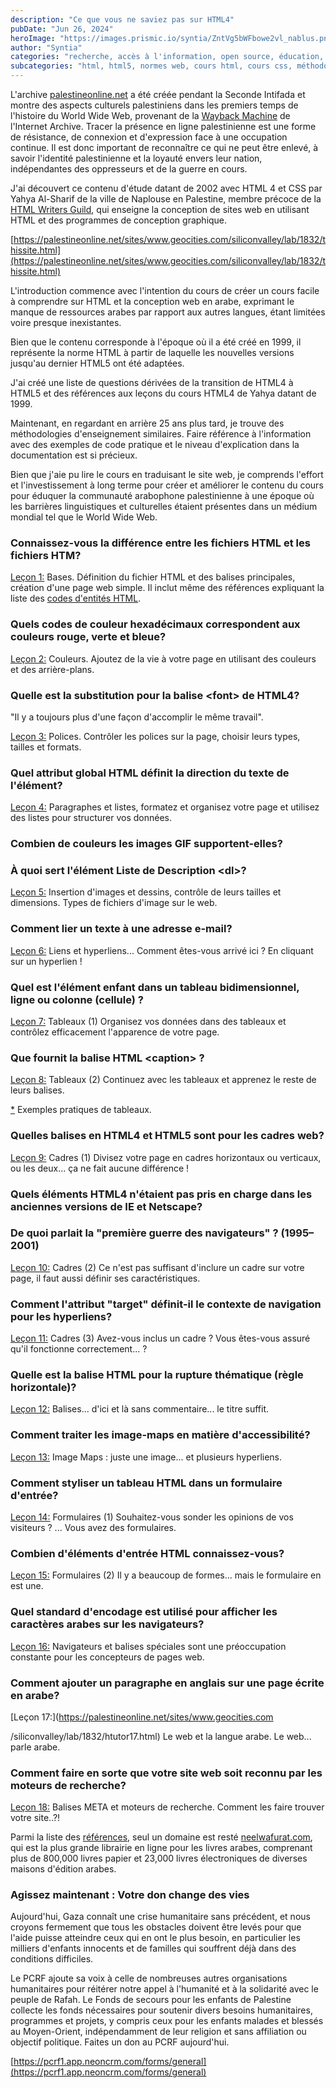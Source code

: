 ```yaml
---
description: "Ce que vous ne saviez pas sur HTML4"
pubDate: "Jun 26, 2024"
heroImage: "https://images.prismic.io/syntia/ZntVg5bWFbowe2vl_nablus.png?auto=format,compress?auto=compress,format"
author: "Syntia"
categories: "recherche, accès à l'information, open source, éducation, patrimoine palestinien"
subcategories: "html, html5, normes web, cours html, cours css, méthodologies d'enseignement"
---
```


L'archive [palestineonline.net](//palestineonline.net) a été créée pendant la Seconde Intifada et montre des aspects culturels palestiniens dans les premiers temps de l'histoire du World Wide Web, provenant de la [Wayback Machine](https://web.archive.org/) de l'Internet Archive. Tracer la présence en ligne palestinienne est une forme de résistance, de connexion et d'expression face à une occupation continue. Il est donc important de reconnaître ce qui ne peut être enlevé, à savoir l'identité palestinienne et la loyauté envers leur nation, indépendantes des oppresseurs et de la guerre en cours.

J'ai découvert ce contenu d'étude datant de 2002 avec HTML 4 et CSS par Yahya Al-Sharif de la ville de Naplouse en Palestine, membre précoce de la [HTML Writers Guild](https://hwg.org/resources/faqs/memberFAQ.html), qui enseigne la conception de sites web en utilisant HTML et des programmes de conception graphique.

[https://palestineonline.net/sites/www.geocities.com/siliconvalley/lab/1832/thissite.html](https://palestineonline.net/sites/www.geocities.com/siliconvalley/lab/1832/thissite.html)

L'introduction commence avec l'intention du cours de créer un cours facile à comprendre sur HTML et la conception web en arabe, exprimant le manque de ressources arabes par rapport aux autres langues, étant limitées voire presque inexistantes.

Bien que le contenu corresponde à l'époque où il a été créé en 1999, il représente la norme HTML à partir de laquelle les nouvelles versions jusqu'au dernier HTML5 ont été adaptées.

J'ai créé une liste de questions dérivées de la transition de HTML4 à HTML5 et des références aux leçons du cours HTML4 de Yahya datant de 1999.

Maintenant, en regardant en arrière 25 ans plus tard, je trouve des méthodologies d'enseignement similaires. Faire référence à l'information avec des exemples de code pratique et le niveau d'explication dans la documentation est si précieux.

Bien que j'aie pu lire le cours en traduisant le site web, je comprends l'effort et l'investissement à long terme pour créer et améliorer le contenu du cours pour éduquer la communauté arabophone palestinienne à une époque où les barrières linguistiques et culturelles étaient présentes dans un médium mondial tel que le World Wide Web.

### Connaissez-vous la différence entre les fichiers HTML et les fichiers HTM?

[Leçon 1:](https://palestineonline.net/sites/www.geocities.com/siliconvalley/lab/1832/htutor01.html) Bases. Définition du fichier HTML et des balises principales, création d'une page web simple. Il inclut même des références expliquant la liste des [codes d'entités HTML](https://palestineonline.net/sites/www.geocities.com/siliconvalley/lab/1832/ampersnd.html).

### Quels codes de couleur hexadécimaux correspondent aux couleurs rouge, verte et bleue?

[Leçon 2:](https://palestineonline.net/sites/www.geocities.com/siliconvalley/lab/1832/htutor02.html) Couleurs. Ajoutez de la vie à votre page en utilisant des couleurs et des arrière-plans.

### Quelle est la substitution pour la balise &lt;font&gt; de HTML4?

"Il y a toujours plus d'une façon d'accomplir le même travail".

[Leçon 3:](https://palestineonline.net/sites/www.geocities.com/siliconvalley/lab/1832/htutor03.html) Polices. Contrôler les polices sur la page, choisir leurs types, tailles et formats.

### Quel attribut global HTML définit la direction du texte de l'élément?

[Leçon 4:](https://palestineonline.net/sites/www.geocities.com/siliconvalley/lab/1832/htutor04.html) Paragraphes et listes, formatez et organisez votre page et utilisez des listes pour structurer vos données.

### Combien de couleurs les images GIF supportent-elles?

### À quoi sert l'élément Liste de Description &lt;dl&gt;?

[Leçon 5:](https://palestineonline.net/sites/www.geocities.com/siliconvalley/lab/1832/htutor05.html) Insertion d'images et dessins, contrôle de leurs tailles et dimensions. Types de fichiers d'image sur le web.

### Comment lier un texte à une adresse e-mail?

[Leçon 6:](https://palestineonline.net/sites/www.geocities.com/siliconvalley/lab/1832/htutor06.html) Liens et hyperliens... Comment êtes-vous arrivé ici ? En cliquant sur un hyperlien !

### Quel est l'élément enfant dans un tableau bidimensionnel, ligne ou colonne (cellule) ?

[Leçon 7:](https://palestineonline.net/sites/www.geocities.com/siliconvalley/lab/1832/htutor07.html) Tableaux (1) Organisez vos données dans des tableaux et contrôlez efficacement l'apparence de votre page.

### Que fournit la balise HTML &lt;caption&gt; ?

[Leçon 8:](https://palestineonline.net/sites/www.geocities.com/siliconvalley/lab/1832/htutor08.html) Tableaux (2) Continuez avec les tableaux et apprenez le reste de leurs balises.

[\*](https://palestineonline.net/sites/www.geocities.com/siliconvalley/lab/1832/tablexam.html) Exemples pratiques de tableaux.

### Quelles balises en HTML4 et HTML5 sont pour les cadres web?

[Leçon 9:](https://palestineonline.net/sites/www.geocities.com/siliconvalley/lab/1832/htutor09.html) Cadres (1) Divisez votre page en cadres horizontaux ou verticaux, ou les deux... ça ne fait aucune différence !

### Quels éléments HTML4 n'étaient pas pris en charge dans les anciennes versions de IE et Netscape?

### De quoi parlait la "première guerre des navigateurs" ? (1995–2001)

[Leçon 10:](https://palestineonline.net/sites/www.geocities.com/siliconvalley/lab/1832/htutor10.html) Cadres (2) Ce n'est pas suffisant d'inclure un cadre sur votre page, il faut aussi définir ses caractéristiques.

### Comment l'attribut "target" définit-il le contexte de navigation pour les hyperliens?

[Leçon 11:](https://palestineonline.net/sites/www.geocities.com/siliconvalley/lab/1832/htutor11.html) Cadres (3) Avez-vous inclus un cadre ? Vous êtes-vous assuré qu'il fonctionne correctement... ?

### Quelle est la balise HTML pour la rupture thématique (règle horizontale)?

[Leçon 12:](https://palestineonline.net/sites/www.geocities.com/siliconvalley/lab/1832/htutor12.html) Balises... d'ici et là sans commentaire... le titre suffit.

### Comment traiter les image-maps en matière d'accessibilité?

[Leçon 13:](https://palestineonline.net/sites/www.geocities.com/siliconvalley/lab/1832/htutor13.html) Image Maps : juste une image... et plusieurs hyperliens.

### Comment styliser un tableau HTML dans un formulaire d'entrée?

[Leçon 14:](https://palestineonline.net/sites/www.geocities.com/siliconvalley/lab/1832/htutor14.html) Formulaires (1) Souhaitez-vous sonder les opinions de vos visiteurs ? ... Vous avez des formulaires.

### Combien d'éléments d'entrée HTML connaissez-vous?

[Leçon 15:](https://palestineonline.net/sites/www.geocities.com/siliconvalley/lab/1832/htutor15.html) Formulaires (2) Il y a beaucoup de formes... mais le formulaire en est une.

### Quel standard d'encodage est utilisé pour afficher les caractères arabes sur les navigateurs?

[Leçon 16:](https://palestineonline.net/sites/www.geocities.com/siliconvalley/lab/1832/htutor16.html) Navigateurs et balises spéciales sont une préoccupation constante pour les concepteurs de pages web.

### Comment ajouter un paragraphe en anglais sur une page écrite en arabe?

[Leçon 17:](https://palestineonline.net/sites/www.geocities.com

/siliconvalley/lab/1832/htutor17.html) Le web et la langue arabe. Le web... parle arabe.

### Comment faire en sorte que votre site web soit reconnu par les moteurs de recherche?

[Leçon 18:](https://palestineonline.net/sites/www.geocities.com/siliconvalley/lab/1832/htutor18.html) Balises META et moteurs de recherche. Comment les faire trouver votre site..?!

Parmi la liste des [références](https://palestineonline.net/sites/www.geocities.com/siliconvalley/lab/1832/links.html), seul un domaine est resté [neelwafurat.com](//neelwafurat.com), qui est la plus grande librairie en ligne pour les livres arabes, comprenant plus de 800,000 livres papier et 23,000 livres électroniques de diverses maisons d'édition arabes.

### Agissez maintenant : Votre don change des vies

Aujourd'hui, Gaza connaît une crise humanitaire sans précédent, et nous croyons fermement que tous les obstacles doivent être levés pour que l'aide puisse atteindre ceux qui en ont le plus besoin, en particulier les milliers d'enfants innocents et de familles qui souffrent déjà dans des conditions difficiles.

Le PCRF ajoute sa voix à celle de nombreuses autres organisations humanitaires pour réitérer notre appel à l'humanité et à la solidarité avec le peuple de Rafah. Le Fonds de secours pour les enfants de Palestine collecte les fonds nécessaires pour soutenir divers besoins humanitaires, programmes et projets, y compris ceux pour les enfants malades et blessés au Moyen-Orient, indépendamment de leur religion et sans affiliation ou objectif politique. Faites un don au PCRF aujourd'hui.

[https://pcrf1.app.neoncrm.com/forms/general](https://pcrf1.app.neoncrm.com/forms/general)